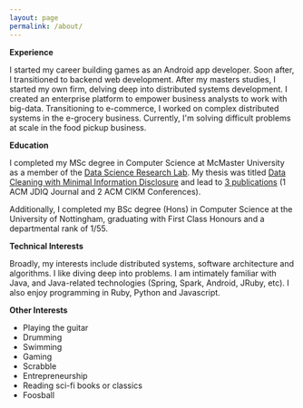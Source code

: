 ```yaml
---
layout: page
permalink: /about/
---
```


**Experience**

I started my career building games as an Android app developer. Soon after, I transitioned to backend web development. After my masters studies, I started my own firm, delving deep into distributed systems development. I created an enterprise platform to empower business analysts to work with big-data. Transitioning to e-commerce, I worked on complex distributed systems in the e-grocery business. Currently, I'm solving difficult problems at scale in the food pickup business.

**Education**

I completed my MSc degree in Computer Science at McMaster University as a member of the [Data Science Research Lab](http://db.cas.mcmaster.ca). My thesis was titled [Data Cleaning with Minimal Information Disclosure](http://macsphere.mcmaster.ca/bitstream/11375/18075/2/gairola_dhruv_201507_msc_computer_science.pdf) and lead to [3 publications](https://scholar.google.ca/citations?user=VnJw6zIAAAAJ&hl=en) (1 ACM JDIQ Journal and 2 ACM CIKM Conferences). 

Additionally, I completed my BSc degree (Hons) in Computer Science at the University of Nottingham, graduating with First Class Honours and a departmental rank of 1/55.

**Technical Interests**

Broadly, my interests include distributed systems, software architecture and algorithms. I like diving deep into problems. I am intimately familiar with Java, and Java-related technologies (Spring, Spark, Android, JRuby, etc). I also enjoy programming in Ruby, Python and Javascript.

**Other Interests**

* Playing the guitar
* Drumming
* Swimming
* Gaming
* Scrabble
* Entrepreneurship
* Reading sci-fi books or classics
* Foosball

